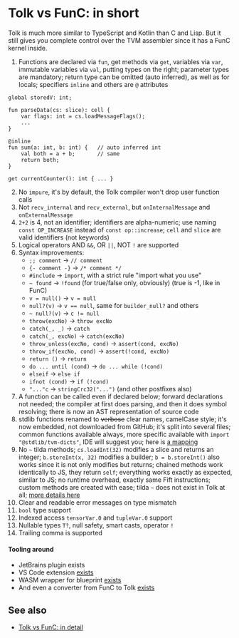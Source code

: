 # Tolk vs FunC: in short

Tolk is much more similar to TypeScript and Kotlin than C and Lisp. 
But it still gives you complete control over the TVM assembler since it has a FunC kernel inside.

1. Functions are declared via `fun`, get methods via `get`, variables via `var`, immutable variables via `val`, putting types on the right; parameter types are mandatory; return type can be omitted (auto inferred), as well as for locals; specifiers `inline` and others are `@` attributes
```tolk
global storedV: int;

fun parseData(cs: slice): cell {
    var flags: int = cs.loadMessageFlags();
    ...
}

@inline
fun sum(a: int, b: int) {   // auto inferred int
    val both = a + b;       // same
    return both;
}

get currentCounter(): int { ... }
```
2. No `impure`, it's by default, the Tolk compiler won't drop user function calls
3. Not `recv_internal` and `recv_external`, but `onInternalMessage` and `onExternalMessage`
4. `2+2` is 4, not an identifier; identifiers are alpha-numeric; use naming `const OP_INCREASE` instead of `const op::increase`; `cell` and `slice` are valid identifiers (not keywords)
5. Logical operators AND `&&`, OR `||`, NOT `!` are supported
6. Syntax improvements:
    - `;; comment` → `// comment`
    - `{- comment -}` → `/* comment */`
    - `#include` → `import`, with a strict rule "import what you use"
    - `~ found` → `!found` (for true/false only, obviously) (true is -1, like in FunC)
    - `v = null()` → `v = null`
    - `null?(v)` → `v == null`, same for `builder_null?` and others
    - `~ null?(v)` → `c != null`
    - `throw(excNo)` → `throw excNo`
    - `catch(_, _)` → `catch`
    - `catch(_, excNo)` → `catch(excNo)`
    - `throw_unless(excNo, cond)` → `assert(cond, excNo)`
    - `throw_if(excNo, cond)` → `assert(!cond, excNo)`
    - `return ()` → `return`
    - `do ... until (cond)` → `do ... while (!cond)`
    - `elseif` → `else if`
    - `ifnot (cond)` → `if (!cond)`
    - `"..."c` → `stringCrc32("...")` (and other postfixes also)
7. A function can be called even if declared below; forward declarations not needed; the compiler at first does parsing, and then it does symbol resolving; there is now an AST representation of source code
8. stdlib functions renamed to ~~verbose~~ clear names, camelCase style; it's now embedded, not downloaded from GitHub; it's split into several files; common functions available always, more specific available with `import "@stdlib/tvm-dicts"`, IDE will suggest you; here is [a mapping](/v3/documentation/smart-contracts/tolk/tolk-vs-func/stdlib)
9. No `~` tilda methods; `cs.loadInt(32)` modifies a slice and returns an integer; `b.storeInt(x, 32)` modifies a builder; `b = b.storeInt()` also works since it is not only modifies but returns; chained methods work identically to JS, they return `self`; everything works exactly as expected, similar to JS; no runtime overhead, exactly same Fift instructions; custom methods are created with ease; tilda `~` does not exist in Tolk at all; [more details here](/v3/documentation/smart-contracts/tolk/tolk-vs-func/mutability)
10. Clear and readable error messages on type mismatch
11. `bool` type support
12. Indexed access `tensorVar.0` and `tupleVar.0` support
13. Nullable types `T?`, null safety, smart casts, operator `!`
14. Trailing comma is supported

#### Tooling around
- JetBrains plugin exists
- VS Code extension [exists](https://github.com/ton-blockchain/tolk-vscode)
- WASM wrapper for blueprint [exists](https://github.com/ton-blockchain/tolk-js)
- And even a converter from FunC to Tolk [exists](https://github.com/ton-blockchain/convert-func-to-tolk)

## See also

- [Tolk vs FunC: in detail](/v3/documentation/smart-contracts/tolk/tolk-vs-func/in-detail)
